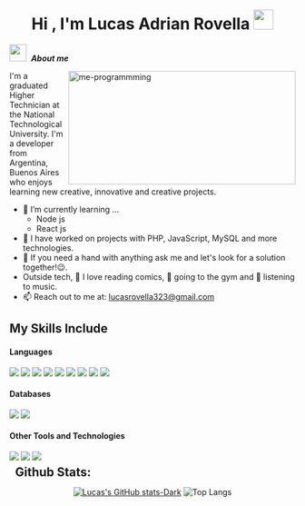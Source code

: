 
<h1 align="center">Hi , I'm Lucas Adrian Rovella <picture><img src="https://media.giphy.com/media/hvRJCLFzcasrR4ia7z/giphy.gif" width="35"></picture></h1>


<picture><img src = "https://github.com/7oSkaaa/7oSkaaa/blob/main/Images/about_me.gif?raw=true" width = 30px></picture>&nbsp;  ***About me***  




<p>
 <img align="right" src="https://media4.giphy.com/media/v1.Y2lkPTc5MGI3NjExbW1tdjF0NGVxa2lmNjAxajQ0bTg1Y2J4ejVrbG5wZGxjOWNtbGd5OCZlcD12MV9pbnRlcm5hbF9naWZfYnlfaWQmY3Q9Zw/3uxdGlsRcWZlC/giphy.gif" alt="me-programmming"  height="200px" width="400px"/>
 
  I'm a graduated Higher Technician at the National Technological University. I'm a developer from Argentina, Buenos Aires who enjoys learning new creative, innovative and creative projects. 
 
 - 🌱 I’m currently learning ...
   - Node js
   - React js
 - 🧠 I have worked on projects with PHP, JavaScript, MySQL and more technologies.
 - 🤝 If you need a hand with anything ask me and let's look for a solution together!😉.
 - Outside tech, 📖 I love reading comics, 🦾 going to the gym and 🎵 listening to music.
 - 📫 Reach out to me at: <a href="lucasrovella323@gmail.com">lucasrovella323@gmail.com</a>
</p>

## My Skills Include

<h4> Languages </h4>
<span> 
  <img src="https://img.shields.io/badge/HTML5-E34F26?style=for-the-badge&logo=html5&logoColor=white">
  <img src="https://img.shields.io/badge/JavaScript-F7DF1E?style=for-the-badge&logo=javascript&logoColor=black">
  <img src="https://img.shields.io/badge/tailwindcss-%2338B2AC.svg?style=for-the-badge&logo=tailwind-css&logoColor=white">
  <img src="https://img.shields.io/badge/CSS3-1572B6?style=for-the-badge&logo=css3&logoColor=white">
  <img src="https://img.shields.io/badge/C-00599C?style=for-the-badge&logo=c&logoColor=white">
  <img src="https://img.shields.io/badge/C%2B%2B-00599C?style=for-the-badge&logo=c%2B%2B&logoColor=white">
  <img src="https://img.shields.io/badge/PHP-777BB4?style=for-the-badge&logo=php&logoColor=white">
  <img src="https://img.shields.io/badge/astro-%232C2052.svg?style=for-the-badge&logo=astro&logoColor=white">
  <img src="https://img.shields.io/badge/React-20232A?style=for-the-badge&logo=react&logoColor=61DAFB">
</span>

<h4> Databases </h4>
<span>
  <img src="https://img.shields.io/badge/MySQL-00000F?style=for-the-badge&logo=mysql&logoColor=white">
  <img src="https://img.shields.io/badge/Oracle-F80000?style=for-the-badge&logo=oracle&logoColor=white">
</span>

<h4> Other Tools and Technologies </h4>
<span>
  <img src="https://img.shields.io/badge/NPM-%23CB3837.svg?style=for-the-badge&logo=npm&logoColor=white">
  <img src="https://img.shields.io/badge/Git-F05032?style=for-the-badge&logo=git&logoColor=white">
  <img src="https://img.shields.io/badge/Xampp-F37623?style=for-the-badge&logo=xampp&logoColor=white">
</span>

<h2 style="margin: 5px 10px;"> Github Stats:</h2>
<div align="center">
 
[![Lucas's GitHub stats-Dark](https://github-readme-stats.vercel.app/api?username=lucasrovella&show_icons=true&theme=dark#gh-dark-mode-only)](https://github.com/lucasrovella/github-readme-stats#gh-dark-mode-only)
![Top Langs](https://github-readme-stats.vercel.app/api/top-langs/?username=lucasrovella&layout=compact&card_width=400)
</div>





